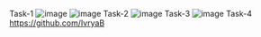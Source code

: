 Task-1
![image](https://github.com/IvryaB/lab_reports/assets/97545088/a6f45223-8adf-4cff-bfd6-80edaa237a5f)
![image](https://github.com/IvryaB/lab_reports/assets/97545088/730390cb-4cd0-4538-8814-ea715267f547)
Task-2
![image](https://github.com/IvryaB/lab_reports/assets/97545088/d58695f8-f981-488a-ab3b-e2ce944f158f)
Task-3
![image](https://github.com/IvryaB/lab_reports/assets/97545088/a3628d2a-f3bd-445a-877e-5b504996593e)
Task-4
https://github.com/IvryaB
